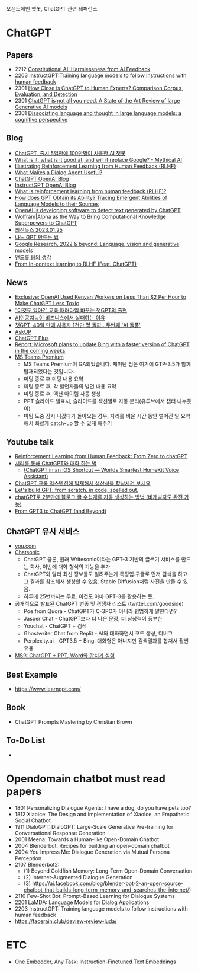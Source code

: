 오픈도메인 챗봇, ChatGPT 관련 레퍼런스

# ChatGPT

## Papers
- 2212 [Constitutional AI: Harmlessness from AI Feedback](https://arxiv.org/abs/2212.08073)
- 2203 [InstructGPT:Training language models to follow instructions with human feedback](https://arxiv.org/abs/2203.02155)
- 2301 [How Close is ChatGPT to Human Experts? Comparison Corpus, Evaluation, and Detection](https://paperswithcode.com/paper/how-close-is-chatgpt-to-human-experts)
- 2301 [ChatGPT is not all you need. A State of the Art Review of large Generative AI models](https://arxiv.org/abs/2301.04655)
- 2301 [Dissociating language and thought in large language models: a cognitive perspective](https://arxiv.org/abs/2301.066270)

## Blog
- [ChatGPT, 출시 5일만에 100만명이 사용한 AI 챗봇](https://modulabs.co.kr/blog/chatgpt/)
- [What is it, what is it good at, and will it replace Google? - Mythical AI](https://mythicalai.substack.com/p/chatgpt-what-is-it-what-is-it-good?fbclid=IwAR0N-jFqLjsB2qmTKB_uQS8BAbUN_I412UbAL17nOvFAuIJlQ-ZmwRM7az0)
- [Illustrating Reinforcement Learning from Human Feedback (RLHF)](https://huggingface.co/blog/rlhf?fbclid=IwAR3VqGfFYw_IpgaDalW-JRfOnNch8oZGzCX1NPKoAiJuDzfFQsDiwsUT9SI)
- [What Makes a Dialog Agent Useful?](https://huggingface.co/blog/dialog-agents?fbclid=IwAR3XecvMIToSRYMmg26b5XGdUJjbUd5D_EjsjIgJ7QjAf90Yf8rVwoUu1UA)
- [ChatGPT OpenAI Blog](https://openai.com/blog/chatgpt)
- [InstructGPT OpenAI Blog](https://openai.com/blog/instruction-following/)
- [What is reinforcement learning from human feedback (RLHF)?](https://bdtechtalks.com/2023/01/16/what-is-rlhf/?fbclid=IwAR29tmcMBQlVWd6ddmhgfkf-4Pu8uWi10e_NAJ4ddqyAMJnvQKZRHXsqGbQ)
- [How does GPT Obtain its Ability? Tracing Emergent Abilities of Language Models to their Sources](https://yaofu.notion.site/How-does-GPT-Obtain-its-Ability-Tracing-Emergent-Abilities-of-Language-Models-to-their-Sources-b9a57ac0fcf74f30a1ab9e3e36fa1dc1)
- [OpenAI is developing software to detect text generated by ChatGPT](https://www.theregister.com/2023/01/09/in_brief_ai/)
- [Wolfram|Alpha as the Way to Bring Computational Knowledge Superpowers to ChatGPT](https://writings.stephenwolfram.com/2023/01/wolframalpha-as-the-way-to-bring-computational-knowledge-superpowers-to-chatgpt/)
- [최신뉴스 2023.01.25](https://hipgyung.tistory.com/entry/2023-ChatGPT-%EA%B4%80%EB%A0%A8-%EC%B5%9C%EC%8B%A0-%EC%86%8C%EC%8B%9D-%EC%A0%95%EB%A6%AC-%EC%82%AC%EC%9A%A9%EB%9F%89-DAU-MAU-%EC%9D%B4%EC%9A%A9%EC%9E%90-%EC%88%98-Microsoft-%ED%88%AC%EC%9E%90-GPT-4-Google-DeepMind-LaMDA-Sparrow-Youcom-Perplexityai-Bing)
- [나노 GPT 만드는 법](https://github.com/karpathy/nanoGPT)
- [Google Research, 2022 & beyond: Language, vision and generative models](https://ai.googleblog.com/2023/01/google-research-2022-beyond-language.html?fbclid=IwAR0LXCLte3ZpSaeLFd75CeJdgHdMjVSbT5TzSpmbPYaZ2C4Sf_H16otZ7wQ)
- [앤드류 응의 생각](https://www.deeplearning.ai/the-batch/issue-180/?fbclid=IwAR1UwDAr8Pq5WA7T00xa-YOp8CUphNRuSoGCjZ7CIKeNiRSuNiZ5zc9Eijw)
- [From In-context learning to RLHF (Feat. ChatGPT)](https://daehankim.blogspot.com/2023/01/from-in-context-learning-to-rlhf-feat.html?m=1&fbclid=IwAR0kqMISzOLTCv3jBVZbPqOo344_Z0R-Q0MFZhVEmYJNmzSIXvuXJibQBWg)

## News
- [Exclusive: OpenAI Used Kenyan Workers on Less Than $2 Per Hour to Make ChatGPT Less Toxic](https://time.com/6247678/openai-chatgpt-kenya-workers/?fbclid=IwAR2CqZsv-X7TxubGz_DEpeqe0KBMVfGrFI9pf0QkOAs_ZvqdE--m3EhETYI)
- [“이것도 알아?” 교육 패러다임 바꾸는 챗GPT의 출현
](http://weekly.chosun.com/news/articleViewAmp.html?idxno=23943&fbclid=IwAR3ZFsGf2Wlm4sZexBMfKqgmokdj5B0ZflapJHDheymlr22dWyrXYQutsRA)
- [AI인공지능이 비즈니스에서 실패하는 이유](https://news.mt.co.kr/mtview.php?no=2023012417452489776&fbclid=IwAR0D8mEi6v0qTTbGZvUxaFHwPZiI70zEHQg3xj6MDQc7Zt6E4g_9hGKLekU)
- [챗GPT, 40일 만에 사용자 1천만 명 돌파…두번째 'AI 돌풍'](https://m.edaily.co.kr/news/Read?newsId=03447286635481328&mediaCodeNo=257&utm_source=&fbclid=IwAR1NUkZBa44z0GSCozaNFJpijq3YIytPSzcsxZ-Ellkv4Z-1znCrcG8M3nI)
- [AskUP](https://app.slack.com/client/T04KV1QF5L6/C04L1FVCTHR/thread/C04L1FVCTHR-1675304381.620319)
- [ChatGPT Plus](https://openai.com/blog/chatgpt-plus/)
- [Report: Microsoft plans to update Bing with a faster version of ChatGPT in the coming weeks](https://techcrunch.com/2023/02/01/report-microsoft-plans-to-update-bing-with-a-faster-version-of-chatgpt-in-the-coming-weeks/)
- [MS Teams Premium](https://www.microsoft.com/en-us/microsoft-365/blog/2023/02/01/microsoft-teams-premium-cut-costs-and-add-ai-powered-productivity/?fbclid=IwAR1Lm6jkn8aC8oU0zGFgM1MynmSn2ma5Mbxvns0HaVcGjU686CaoIMsLFmM) 
  - MS Teams Premium이 GA되었습니다. 재미난 점은 여기에 GTP-3.5가 함께 탑재되었다는 것입니다.
  - 미팅 종료 후 미팅 내용 요약
  - 미팅 종료 후, 각 발언자들의 발언 내용 요약
  - 미팅 종료 후, 액션 아이템 자동 생성
  - PPT 슬라이드 발표시, 슬라이드를 섹션별로 자동 분리(유투브에서 챕터 나누듯이)
  - 미팅 도중 잠시 나갔다가 돌아오는 경우, 자리를 비운 시간 동안 벌어진 일 요약해서 빠르게 catch-up 할 수 있게 해주기

## Youtube talk
- [Reinforcement Learning from Human Feedback: From Zero to chatGPT](https://www.youtube.com/watch?app=desktop&v=2MBJOuVq380&fbclid=IwAR2rEKLZYEXeSAPGSyKRu2oGzXQP2Mcu1HYDghbwYkw9HRhRb68FrxHU7dc)
- [시리를 통해 ChatGPT와 대화 하는 법](https://www.youtube.com/watch?v=THeet9bbphw)
  - [(ChatGPT in an iOS Shortcut — Worlds Smartest HomeKit Voice Assistant)](https://matemarschalko.medium.com/chatgpt-in-an-ios-shortcut-worlds-smartest-homekit-voice-assistant-9a33b780007a)
- [ChatGPT 크롬 익스텐션에 탑재해서 생산성을 향상시켜 보세요](https://www.youtube.com/watch?v=eQQq7SwGM6E)
- [Let's build GPT: from scratch, in code, spelled out.](https://www.youtube.com/watch?v=kCc8FmEb1nY)
- [chatGPT로 2분만에 블로그 글 수십개를 자동 생성하는 방법 (비개발자도 완전 가능)](https://www.youtube.com/watch?v=oVUHrs83S34)
- [From GPT3 to ChatGPT (and Beyond)](https://www.youtube.com/watch?v=ay54BA0PXKs)

## ChatGPT 유사 서비스
- [you.com](https://you.com/)
- [Chatsonic](https://writesonic.com/chat)
  - ChatGPT 클론, 원래 Writesonic이라는 GPT-3 기반의 글쓰기 서비스를 만드는 회사, 이번에 대화 형식의 기능을 추가.
  - ChatGPT와 달리 최신 정보들도 알려주는게 특징입.구글로 먼저 검색을 하고 그 결과를 참조해서 생성할 수 있음. Stable Diffusion처럼 사진을 만들 수 있음.
  - 하루에 25번까지는 무료. 이것도 아마 GPT-3를 활용하는 듯. 
- 공개적으로 발표된 ChatGPT 변종 및 경쟁자 리스트 (twitter.com/goodside)
  - Poe from Quora - ChatGPT가 C-3PO가 아니라 평범하게 말한다면?
  - Jasper Chat - ChatGPT보다 더 나은 문장, 더 상상력이 풍부한
  - Youchat - ChatGPT + 검색
  - Ghostwriter Chat from Replit - AI와 대화하면서 코드 생성, 디버그
  - Perplexity.ai - GPT3.5 + Bing. 대화형은 아니지만 검색결과를 합쳐서 훨씬 유용
- [MS의 ChatGPT + PPT, Word와 합치기 실험](https://www.theverge.com/2023/1/9/23546144/microsoft-openai-word-powerpoint-outlook-gpt-integration-rumor)

## Best Example
- https://www.learngpt.com/

## Book
- ChatGPT Prompts Mastering by Christian Brown

## To-Do List
- 

# Opendomain chatbot must read papers
- 1801 Personalizing Dialogue Agents: I have a dog, do you have pets too?
- 1812 Xiaoice: The Design and Implementation of XiaoIce, an Empathetic Social Chatbot
- 1911 DialoGPT: DialoGPT: Large-Scale Generative Pre-training for Conversational Response Generation
- 2001 Meena: Towards a Human-like Open-Domain Chatbot
- 2004 Blenderbot: Recipes for building an open-domain chatbot
- 2004 You Impress Me: Dialogue Generation via Mutual Persona Perception
- 2107 Blenderbot2: 
  - (1) Beyond Goldfish Memory: Long-Term Open-Domain Conversation
  - (2) Internet-Augmented Dialogue Generation
  - (3) https://ai.facebook.com/blog/blender-bot-2-an-open-source-chatbot-that-builds-long-term-memory-and-searches-the-internet/)
- 2110 Few-Shot Bot: Prompt-Based Learning for Dialogue Systems
- 2201 LaMDA: Language Models for Dialog Applications
- 2203 InstructGPT: Training language models to follow instructions with human feedback
- https://facerain.club/deview-review-luda/

# ETC
- [One Embedder, Any Task: Instruction-Finetuned Text Embeddings](https://arxiv.org/abs/2212.09741)
